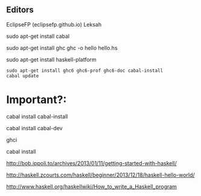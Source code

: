 ## Editors

EclipseFP (eclipsefp.github.io)
Leksah





sudo apt-get install cabal

sudo apt-get install ghc
ghc -o hello hello.hs

sudo apt-get install haskell-platform


```
sudo apt-get install ghc6 ghc6-prof ghc6-doc cabal-install
cabal update

```


# Important?: 
 cabal install cabal-install

cabal install cabal-dev


ghci

cabal install 

http://bob.ippoli.to/archives/2013/01/11/getting-started-with-haskell/



http://haskell.zcourts.com/haskell/beginner/2013/12/18/haskell-hello-world/


http://www.haskell.org/haskellwiki/How_to_write_a_Haskell_program
